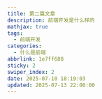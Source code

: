 ```yaml
---
title: 第二篇文章
description: 前端开发是什么样的
mathjax: true
tags:
  - 前端开发
categories:
  - 什么是前端
abbrlink: 1e7ff688
sticky: 2
swiper_index: 2
date: 2025-07-10 18:19:03
updated: 2025-07-13 22:00:00
---
```

